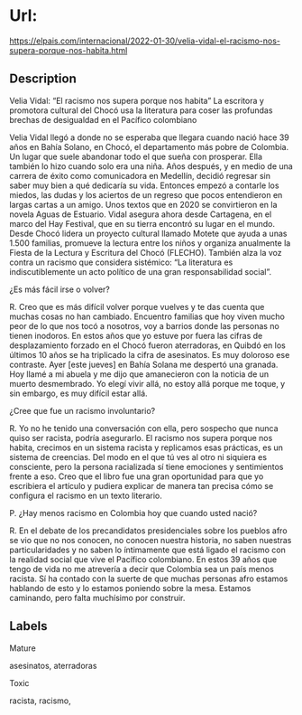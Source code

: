 # Url: 

https://elpais.com/internacional/2022-01-30/velia-vidal-el-racismo-nos-supera-porque-nos-habita.html

## Description 

Velia Vidal: “El racismo nos supera porque nos habita”
La escritora y promotora cultural del Chocó usa la literatura para coser las profundas brechas de desigualdad en el Pacífico colombiano

Velia Vidal llegó a donde no se esperaba que llegara cuando nació hace 39 años en Bahía Solano, en Chocó, el departamento más pobre de Colombia. Un lugar que suele abandonar todo el que sueña con prosperar. Ella también lo hizo cuando solo era una niña. Años después, y en medio de una carrera de éxito como comunicadora en Medellín, decidió regresar sin saber muy bien a qué dedicaría su vida. Entonces empezó a contarle los miedos, las dudas y los aciertos de un regreso que pocos entendieron en largas cartas a un amigo. Unos textos que en 2020 se convirtieron en la novela Aguas de Estuario. Vidal asegura ahora desde Cartagena, en el marco del Hay Festival, que en su tierra encontró su lugar en el mundo. Desde Chocó lidera un proyecto cultural llamado Motete que ayuda a unas 1.500 familias, promueve la lectura entre los niños y organiza anualmente la Fiesta de la Lectura y Escritura del Chocó (FLECHO). También alza la voz contra un racismo que considera sistémico: “La literatura es indiscutiblemente un acto político de una gran responsabilidad social”.

¿Es más fácil irse o volver?

R. Creo que es más difícil volver porque vuelves y te das cuenta que muchas cosas no han cambiado. Encuentro familias que hoy viven mucho peor de lo que nos tocó a nosotros, voy a barrios donde las personas no tienen inodoros. En estos años que yo estuve por fuera las cifras de desplazamiento forzado en el Chocó fueron aterradoras, en Quibdó en los últimos 10 años se ha triplicado la cifra de asesinatos. Es muy doloroso ese contraste. Ayer [este jueves] en Bahía Solana me despertó una granada. Hoy llamé a mi abuela y me dijo que amanecieron con la noticia de un muerto desmembrado. Yo elegí vivir allá, no estoy allá porque me toque, y sin embargo, es muy difícil estar allá.

¿Cree que fue un racismo involuntario?

R. Yo no he tenido una conversación con ella, pero sospecho que nunca quiso ser racista, podría asegurarlo. El racismo nos supera porque nos habita, crecimos en un sistema racista y replicamos esas prácticas, es un sistema de creencias. Del modo en el que tú ves al otro ni siquiera es consciente, pero la persona racializada sí tiene emociones y sentimientos frente a eso. Creo que el libro fue una gran oportunidad para que yo escribiera el artículo y pudiera explicar de manera tan precisa cómo se configura el racismo en un texto literario.

P. ¿Hay menos racismo en Colombia hoy que cuando usted nació?

R. En el debate de los precandidatos presidenciales sobre los pueblos afro se vio que no nos conocen, no conocen nuestra historia, no saben nuestras particularidades y no saben lo íntimamente que está ligado el racismo con la realidad social que vive el Pacífico colombiano. En estos 39 años que tengo de vida no me atrevería a decir que Colombia sea un país menos racista. Sí ha contado con la suerte de que muchas personas afro estamos hablando de esto y lo estamos poniendo sobre la mesa. Estamos caminando, pero falta muchísimo por construir.

## Labels 

Mature 

asesinatos, aterradoras

Toxic 

racista, racismo, 
